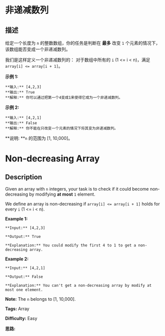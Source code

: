 # 非递减数列

## 描述

给定一个长度为 `n` 的整数数组，你的任务是判断在 **最多** 改变 `1` 个元素的情况下，该数组能否变成一个非递减数列。

我们是这样定义一个非递减数列的： 对于数组中所有的 `i` (1 <= i < n)，满足 `array[i] <= array[i + 1]`。

**示例 1:**

    
    
    **输入:** [4,2,3]
    **输出:** True
    **解释:** 你可以通过把第一个4变成1来使得它成为一个非递减数列。
    

**示例 2:**

    
    
    **输入:** [4,2,1]
    **输出:** False
    **解释:** 你不能在只改变一个元素的情况下将其变为非递减数列。
    

**说明:   **`n` 的范围为 [1, 10,000]。



# Non-decreasing Array

## Description



Given an array with `n` integers, your task is to check if it could become non-decreasing by modifying **at most** `1` element.

We define an array is non-decreasing if `array[i] <= array[i + 1]` holds for every `i` (1 <= i < n).

**Example 1:**  

    
    
    **Input:** [4,2,3]
    **Output:** True
    **Explanation:** You could modify the first 4 to 1 to get a non-decreasing array.
    

**Example 2:**  

    
    
    **Input:** [4,2,1]
    **Output:** False
    **Explanation:** You can't get a non-decreasing array by modify at most one element.
    

**Note:** The `n` belongs to [1, 10,000].


**Tags:** Array

**Difficulty:** Easy

**思路:**
